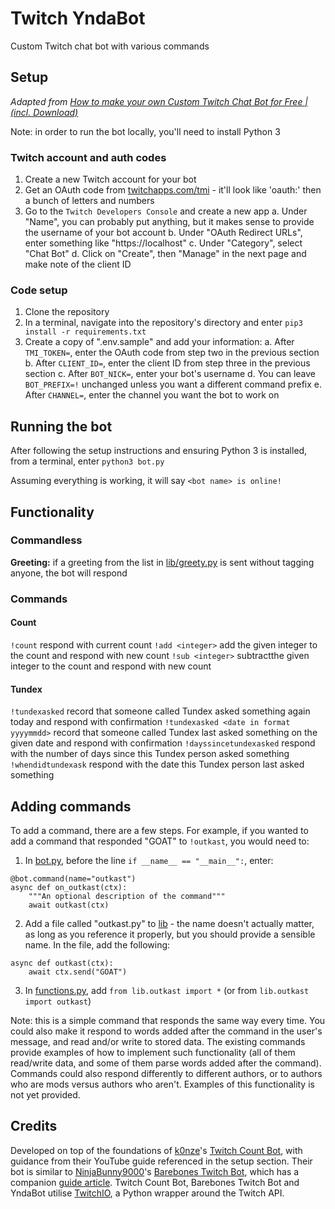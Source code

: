 # Twitch YndaBot

Custom Twitch chat bot with various commands

 ## Setup

*Adapted from [How to make your own Custom Twitch Chat Bot for Free | (incl. Download)](https://youtu.be/CPVSoowZhVw)*

Note: in order to run the bot locally, you'll need to install Python 3

### Twitch account and auth codes

1. Create a new Twitch account for your bot
2. Get an OAuth code from [twitchapps.com/tmi](https://twitchapps.com/tmi) - it'll look like 'oauth:' then a bunch of letters and numbers
3. Go to the `Twitch Developers Console` and create a new app
  a. Under "Name", you can probably put anything, but it makes sense to provide the username of your bot account
  b. Under "OAuth Redirect URLs", enter something like "https://localhost"
  c. Under "Category", select "Chat Bot"
  d. Click on "Create", then "Manage" in the next page and make note of the client ID

### Code setup

1. Clone the repository
2. In a terminal, navigate into the repository's directory and enter `pip3 install -r requirements.txt`
3. Create a copy of ".env.sample" and add your information:
  a. After `TMI_TOKEN=`, enter the OAuth code from step two in the previous section
  b. After `CLIENT_ID=`, enter the client ID from step three in the previous section
  c. After `BOT_NICK=`, enter your bot's username
  d. You can leave `BOT_PREFIX=!` unchanged unless you want a different command prefix
  e. After `CHANNEL=`, enter the channel you want the bot to work on

## Running the bot

After following the setup instructions and ensuring Python 3 is installed, from a terminal, enter `python3 bot.py`

Assuming everything is working, it will say `<bot name> is online!`

## Functionality

### Commandless

**Greeting:** if a greeting from the list in [lib/greety.py](./lib/greet.py) is sent without tagging anyone, the bot will respond

### Commands
#### Count

`!count` respond with current count
`!add <integer>` add the given integer to the count and respond with new count
`!sub <integer>` subtractthe given integer to the count and respond with new count

#### Tundex

`!tundexasked` record that someone called Tundex asked something again today and respond with confirmation
`!tundexasked <date in format yyyymmdd>` record that someone called Tundex last asked something on the given date and respond with confirmation
`!dayssincetundexasked` respond with the number of days since this Tundex person asked something
`!whendidtundexask` respond with the date this Tundex person last asked something

## Adding commands

To add a command, there are a few steps. For example, if you wanted to add a command that responded "GOAT" to `!outkast`, you would need to:
1. In [bot.py](./bot.py), before the line `if __name__ == "__main__":`, enter:
```
@bot.command(name="outkast")
async def on_outkast(ctx):
    """An optional description of the command"""
    await outkast(ctx)
```
2. Add a file called "outkast.py" to [lib](./lib) - the name doesn't actually matter, as long as you reference it properly, but you should provide a sensible name. In the file, add the following:
```
async def outkast(ctx):
    await ctx.send("GOAT")
```
3. In [functions.py](./functions.py), add `from lib.outkast import *` (or from `lib.outkast import outkast`)

Note: this is a simple command that responds the same way every time. You could also make it respond to words added after the command in the user's message, and read and/or write to stored data. The existing commands provide examples of how to implement such functionality (all of them read/write data, and some of them parse words added after the command). Commands could also respond differently to different authors, or to authors who are mods versus authors who aren't. Examples of this functionality is not yet provided.

## Credits

Developed on top of the foundations of [k0nze](https://github.com/k0nze)'s [Twitch Count Bot](https://github.com/k0nze/twitch_count_bot), with guidance from their YouTube guide referenced in the setup section. Their bot is similar to [NinjaBunny9000](https://github.com/NinjaBunny9000)'s [Barebones Twitch Bot](https://github.com/NinjaBunny9000/barebones-twitch-bot), which has a companion [guide article](https://dev.to/ninjabunny9000/let-s-make-a-twitch-bot-with-python-2nd8). Twitch Count Bot, Barebones Twitch Bot and YndaBot utilise [TwitchIO](https://github.com/TwitchIO/TwitchIO), a Python wrapper around the Twitch API.  